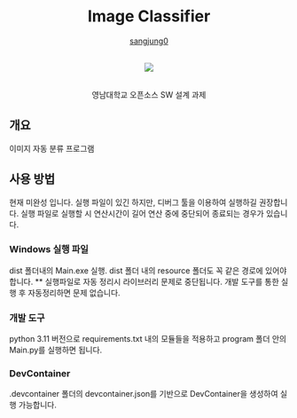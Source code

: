 <div align="center">
  <h1> Image Classifier </h1>
  
  [sangjung0](https://github.com/sangjung0)

  <br>
  
  <a href="https://github.com/sangjung0/Schedular/graphs/contributors">
    <img src="https://contrib.rocks/image?repo=sangjung0/Schedular" />
  </a>
  
  <br>
  <br>

  영남대학교 오픈소스 SW 설계 과제

</div>

## 개요

이미지 자동 분류 프로그램


## 사용 방법
 현재 미완성 입니다. 실행 파일이 있긴 하지만, 디버그 툴을 이용하여 실행하길 권장합니다. 실행 파일로 실행할 시 연산시간이 길어 연산 중에 중단되어 종료되는 경우가 있습니다.

### Windows 실행 파일
dist 폴더내의 Main.exe 실행. dist 폴더 내의 resource 폴더도 꼭 같은 경로에 있어야 합니다.
** 실행파일로 자동 정리시 라이브러리 문제로 중단됩니다. 개발 도구를 통한 실행 후 자동정리하면 문제 없습니다.

### 개발 도구
python 3.11 버전으로 requirements.txt 내의 모듈들을 적용하고 program 폴더 안의 Main.py를 실행하면 됩니다.

### DevContainer
.devcontainer 폴더의 devcontainer.json를 기반으로 DevContainer을 생성하여 실행 가능합니다.